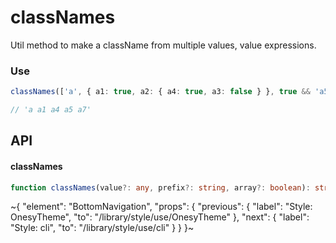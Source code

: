 
# classNames

Util method to make a className from multiple values, value expressions.

### Use

```ts
classNames(['a', { a1: true, a2: { a4: true, a3: false } }, true && 'a5', false && 'a6', 'a7']);

// 'a a1 a4 a5 a7'
```

## API

#### classNames

```ts
function classNames(value?: any, prefix?: string, array?: boolean): string;
```


~{
  "element": "BottomNavigation",
  "props": {
    "previous": {
      "label": "Style: OnesyTheme",
      "to": "/library/style/use/OnesyTheme"
    },
    "next": {
      "label": "Style: cli",
      "to": "/library/style/use/cli"
    }
  }
}~
